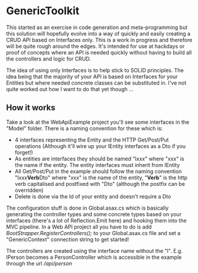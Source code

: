# GenericToolkit

This started as an exercise in code generation and meta-programming but this solution will hopefully evolve into a way of quickly and easily creating a CRUD API based on Interfaces only. This is a work in progress and therefore will be quite rough around the edges. It's intended for use at hackdays or proof of concepts where an API is needed quickly without having to build all the controllers and logic for CRUD.

The idea of using only Interfaces is to help stick to SOLID principles. The idea being that the majority of your API is based on Interfaces for your Entities but where needed concrete classes can be substituted in. I've not quite worked out how I want to do that yet though ...

## How it works

Take a look at the WebApiExample project you'll see some interfaces in the "Model" folder. There is a naming convention for these which is: 

- 4 interfaces representing the Entity and the HTTP Get/Post/Put operations (Although it'll wire up your IEntity interfaces as a Dto if you forget!)
- As entities are interfaces they should be named "I*xxx*" where "*xxx*" is the name if the entity. The entity interfaces must inherit from IEntity
- All Get/Post/Put in the example should follow the naming convention "I*xxx***Verb**Dto" where "*xxx*" is the name of the entity, "**Verb**" is the http verb capitalised and postfixed with "Dto" (although the postfix can be overridden)
- Delete is done via the Id of your entity and doesn't require a Dto

The configuration stuff is done in Global.asax.cs which is basically generating the controller types and some concrete types based on your interfaces (there's a lot of Reflection.Emit here) and hooking them into the MVC pipeline. In a Web API project all you have to do is add *BootStrapper.RegisterControllers();* to your Global.asax.cs file and set a "GenericContext" connection string to get started!

The controllers are created using the interface name without the "I". E.g. IPerson becomes a PersonController which is accessible in the example through the url */api/person* 
